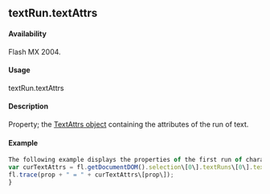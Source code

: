## textRun.textAttrs

#### Availability

Flash MX 2004.

#### Usage

textRun.textAttrs

#### Description

Property; the [TextAttrs object](../TextAttrs_object/textAttrs_summary.md) containing the attributes of the run of text.

#### Example

```javascript
The following example displays the properties of the first run of characters in the selected text field in the Output panel.
var curTextAttrs = fl.getDocumentDOM().selection\[0\].textRuns\[0\].textAttrs; for (var prop in curTextAttrs) {
fl.trace(prop + " = " + curTextAttrs\[prop\]);
}

```